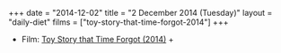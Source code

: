 +++
date = "2014-12-02"
title = "2 December 2014 (Tuesday)"
layout = "daily-diet"
films = ["toy-story-that-time-forgot-2014"]
+++


* Film: [Toy Story that Time Forgot (2014)](/films/toy-story-that-time-forgot-2014) +